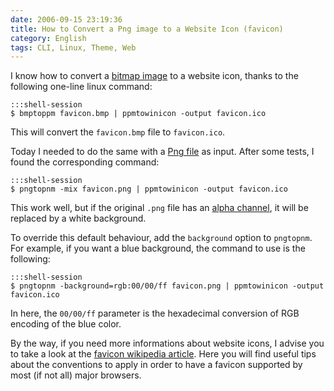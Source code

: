 ```yaml
---
date: 2006-09-15 23:19:36
title: How to Convert a Png image to a Website Icon (favicon)
category: English
tags: CLI, Linux, Theme, Web
---
```


I know how to convert a [bitmap image](https://en.wikipedia.org/wiki/Windows_bitmap) to a website icon, thanks to the following one-line linux command:

    :::shell-session
    $ bmptoppm favicon.bmp | ppmtowinicon -output favicon.ico

This will convert the `favicon.bmp` file to `favicon.ico`.

Today I needed to do the same with a [Png file](https://en.wikipedia.org/wiki/Png) as input. After some tests, I found the corresponding command:

    :::shell-session
    $ pngtopnm -mix favicon.png | ppmtowinicon -output favicon.ico

This work well, but if the original `.png` file has an [alpha channel](https://en.wikipedia.org/wiki/Alpha_channel), it will be replaced by a white background.

To override this default behaviour, add the `background` option to `pngtopnm`. For example, if you want a blue background, the command to use is the following:

    :::shell-session
    $ pngtopnm -background=rgb:00/00/ff favicon.png | ppmtowinicon -output favicon.ico

In here, the `00/00/ff` parameter is the hexadecimal conversion of RGB encoding of the blue color.

By the way, if you need more informations about website icons, I advise you to take a look at the [favicon wikipedia article](https://en.wikipedia.org/wiki/Favicon). Here you will find useful tips about the conventions to apply in order to have a favicon supported by most (if not all) major browsers.
